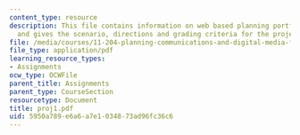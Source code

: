 ```yaml
---
content_type: resource
description: This file contains information on web based planning portfolio project
  and gives the scenario, directions and grading criteria for the project.
file: /media/courses/11-204-planning-communications-and-digital-media-fall-2004/5950a789e6a6a7e1034873ad96fc36c6_proj1.pdf
file_type: application/pdf
learning_resource_types:
- Assignments
ocw_type: OCWFile
parent_title: Assignments
parent_type: CourseSection
resourcetype: Document
title: proj1.pdf
uid: 5950a789-e6a6-a7e1-0348-73ad96fc36c6
---
```

